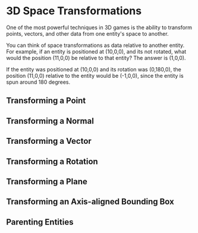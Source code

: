# 3D Space Transformations

One of the most powerful techniques in 3D games is the ability to transform points, vectors, and other data from one entity's space to another.

You can think of space transformations as data relative to another entity. For example, if an entity is positioned at (10,0,0), and its not rotated, what would the position (11,0,0) be relative to that entity? The answer is (1,0,0).

If the entity was positioned at (10,0,0) and its rotation was (0,180,0), the position (11,0,0) relative to the entity would be (-1,0,0), since the entity is spun around 180 degrees.

## Transforming a Point


## Transforming a Normal


## Transforming a Vector


## Transforming a Rotation


## Transforming a Plane

## Transforming an Axis-aligned Bounding Box

## Parenting Entities
